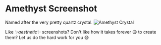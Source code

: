 # Amethyst Screenshot
Named after the very pretty quartz crystal. ![Amethyst Crystal](https://upload.wikimedia.org/wikipedia/commons/thumb/b/b5/Amatista_Laye_2.jpg/1920px-Amatista_Laye_2.jpg)

Like ✨*aesthetic*✨ screenshots? Don't like how it takes forever 😩 to create them? Let us do the hard work for you 😄
